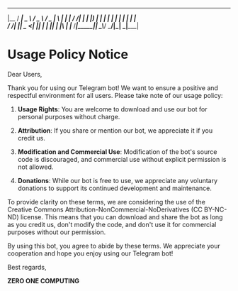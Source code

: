  __________ ____   ___     ___  _   _ _____ 
|__  / ____|  _ \ / _ \   / _ \| \ | | ____|
  / /|  _| | |_) | | | | | | | |  \| |  _|  
 / /_| |___|  _ <| |_| | | |_| | |\  | |___ 
/____|_____|_| \_\\___/   \___/|_| \_|_____|

# **Usage Policy Notice**

Dear Users,

Thank you for using our Telegram bot! We want to ensure a positive and respectful environment for all users. Please take note of our usage policy:

1. **Usage Rights**: You are welcome to download and use our bot for personal purposes without charge.

2. **Attribution**: If you share or mention our bot, we appreciate it if you credit us.

3. **Modification and Commercial Use**: Modification of the bot's source code is discouraged, and commercial use without explicit permission is not allowed.

4. **Donations**: While our bot is free to use, we appreciate any voluntary donations to support its continued development and maintenance.

To provide clarity on these terms, we are considering the use of the Creative Commons Attribution-NonCommercial-NoDerivatives (CC BY-NC-ND) license. This means that you can download and share the bot as long as you credit us, don't modify the code, and don't use it for commercial purposes without our permission.

By using this bot, you agree to abide by these terms. We appreciate your cooperation and hope you enjoy using our Telegram bot!

Best regards,

**ZERO ONE COMPUTING**
